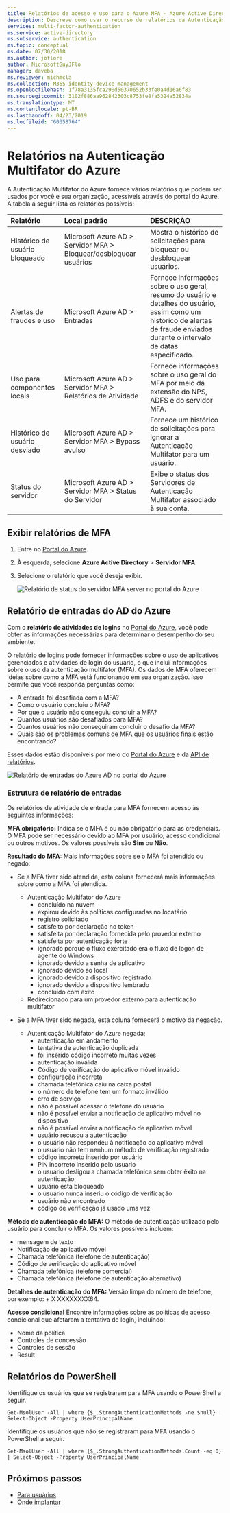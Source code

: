 ```yaml
---
title: Relatórios de acesso e uso para o Azure MFA - Azure Active Directory
description: Descreve como usar o recurso de relatórios da Autenticação Multifator do Azure.
services: multi-factor-authentication
ms.service: active-directory
ms.subservice: authentication
ms.topic: conceptual
ms.date: 07/30/2018
ms.author: joflore
author: MicrosoftGuyJFlo
manager: daveba
ms.reviewer: michmcla
ms.collection: M365-identity-device-management
ms.openlocfilehash: 1f78a3135fca290d50370652b33fe0a4d16a6f83
ms.sourcegitcommit: 3102f886aa962842303c8753fe8fa5324a52834a
ms.translationtype: MT
ms.contentlocale: pt-BR
ms.lasthandoff: 04/23/2019
ms.locfileid: "60358764"
---
```

# <a name="reports-in-azure-multi-factor-authentication"></a>Relatórios na Autenticação Multifator do Azure

A Autenticação Multifator do Azure fornece vários relatórios que podem ser usados por você e sua organização, acessíveis através do portal do Azure. A tabela a seguir lista os relatórios possíveis:

| Relatório | Local padrão | DESCRIÇÃO |
|:--- |:--- |:--- |
| Histórico de usuário bloqueado | Microsoft Azure AD > Servidor MFA > Bloquear/desbloquear usuários | Mostra o histórico de solicitações para bloquear ou desbloquear usuários. |
| Alertas de fraudes e uso | Microsoft Azure AD > Entradas | Fornece informações sobre o uso geral, resumo do usuário e detalhes do usuário, assim como um histórico de alertas de fraude enviados durante o intervalo de datas especificado. |
| Uso para componentes locais | Microsoft Azure AD > Servidor MFA > Relatórios de Atividade | Fornece informações sobre o uso geral do MFA por meio da extensão do NPS, ADFS e do servidor MFA. |
| Histórico de usuário desviado | Microsoft Azure AD > Servidor MFA > Bypass avulso | Fornece um histórico de solicitações para ignorar a Autenticação Multifator para um usuário. |
| Status do servidor | Microsoft Azure AD > Servidor MFA > Status do Servidor | Exibe o status dos Servidores de Autenticação Multifator associado à sua conta. |

## <a name="view-mfa-reports"></a>Exibir relatórios de MFA

1. Entre no [Portal do Azure](https://portal.azure.com).
2. À esquerda, selecione **Azure Active Directory** > **Servidor MFA**.
3. Selecione o relatório que você deseja exibir.

   ![Relatório de status do servidor MFA server no portal do Azure](./media/howto-mfa-reporting/report.png)

## <a name="azure-ad-sign-ins-report"></a>Relatório de entradas do AD do Azure

Com o **relatório de atividades de logins** no [Portal do Azure](https://portal.azure.com), você pode obter as informações necessárias para determinar o desempenho do seu ambiente.

O relatório de logins pode fornecer informações sobre o uso de aplicativos gerenciados e atividades de login do usuário, o que inclui informações sobre o uso da autenticação multifator (MFA). Os dados de MFA oferecem ideias sobre como a MFA está funcionando em sua organização. Isso permite que você responda perguntas como:

- A entrada foi desafiada com a MFA?
- Como o usuário concluiu o MFA?
- Por que o usuário não conseguiu concluir a MFA?
- Quantos usuários são desafiados para MFA?
- Quantos usuários não conseguiram concluir o desafio da MFA?
- Quais são os problemas comuns de MFA que os usuários finais estão encontrando?

Esses dados estão disponíveis por meio do [Portal do Azure](https://portal.azure.com) e da [API de relatórios](../reports-monitoring/concept-reporting-api.md).

![Relatório de entradas do Azure AD no portal do Azure](./media/howto-mfa-reporting/sign-in-report.png)

### <a name="sign-ins-report-structure"></a>Estrutura de relatório de entradas

Os relatórios de atividade de entrada para MFA fornecem acesso às seguintes informações:

**MFA obrigatório:** Indica se o MFA é ou não obrigatório para as credenciais. O MFA pode ser necessário devido ao MFA por usuário, acesso condicional ou outros motivos. Os valores possíveis são **Sim** ou **Não**.

**Resultado do MFA:** Mais informações sobre se o MFA foi atendido ou negado:

- Se a MFA tiver sido atendida, esta coluna fornecerá mais informações sobre como a MFA foi atendida.
   - Autenticação Multifator do Azure
      - concluído na nuvem
      - expirou devido às políticas configuradas no locatário
      - registro solicitado
      - satisfeito por declaração no token
      - satisfeita por declaração fornecida pelo provedor externo
      - satisfeita por autenticação forte
      - ignorado porque o fluxo exercitado era o fluxo de logon de agente do Windows
      - ignorado devido a senha de aplicativo
      - ignorado devido ao local
      - ignorado devido a dispositivo registrado
      - ignorado devido a dispositivo lembrado
      - concluído com êxito
   - Redirecionado para um provedor externo para autenticação multifator

- Se a MFA tiver sido negada, esta coluna fornecerá o motivo da negação.
   - Autenticação Multifator do Azure negada;
      - autenticação em andamento
      - tentativa de autenticação duplicada
      - foi inserido código incorreto muitas vezes
      - autenticação inválida
      - Código de verificação do aplicativo móvel inválido
      - configuração incorreta
      - chamada telefônica caiu na caixa postal
      - o número de telefone tem um formato inválido
      - erro de serviço
      - não é possível acessar o telefone do usuário
      - não é possível enviar a notificação de aplicativo móvel no dispositivo
      - não é possível enviar a notificação de aplicativo móvel
      - usuário recusou a autenticação
      - o usuário não respondeu à notificação do aplicativo móvel
      - o usuário não tem nenhum método de verificação registrado
      - código incorreto inserido por usuário
      - PIN incorreto inserido pelo usuário
      - o usuário desligou a chamada telefônica sem obter êxito na autenticação
      - usuário está bloqueado
      - o usuário nunca inseriu o código de verificação
      - usuário não encontrado
      - código de verificação já usado uma vez

**Método de autenticação do MFA:** O método de autenticação utilizado pelo usuário para concluir o MFA. Os valores possíveis incluem:

- mensagem de texto
- Notificação de aplicativo móvel
- Chamada telefônica (telefone de autenticação)
- Código de verificação do aplicativo móvel
- Chamada telefônica (telefone comercial)
- Chamada telefônica (telefone de autenticação alternativo)

**Detalhes de autenticação do MFA:** Versão limpa do número de telefone, por exemplo: + X XXXXXXXX64.

**Acesso condicional** Encontre informações sobre as políticas de acesso condicional que afetaram a tentativa de login, incluindo:

- Nome da política
- Controles de concessão
- Controles de sessão
- Result

## <a name="powershell-reporting"></a>Relatórios do PowerShell

Identifique os usuários que se registraram para MFA usando o PowerShell a seguir.

```Get-MsolUser -All | where {$_.StrongAuthenticationMethods -ne $null} | Select-Object -Property UserPrincipalName```

Identifique os usuários que não se registraram para MFA usando o PowerShell a seguir.

```Get-MsolUser -All | where {$_.StrongAuthenticationMethods.Count -eq 0} | Select-Object -Property UserPrincipalName```

## <a name="next-steps"></a>Próximos passos

* [Para usuários](../user-help/multi-factor-authentication-end-user.md)
* [Onde implantar](concept-mfa-whichversion.md)
